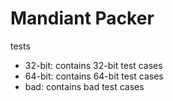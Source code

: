 # Mandiant Packer





tests
- 32-bit: contains 32-bit test cases
- 64-bit: contains 64-bit test cases
- bad: contains bad test cases
